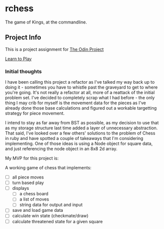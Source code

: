 # rchess

The game of Kings, at the commandline.

## Project Info

This is a project assignment for [The Odin Project](https://theodinproject.com)

[Learn to Play](https://www.chess.com/learn-how-to-play-chess)

### Initial thoughts

I have been calling this project a refactor as I've talked my way back up to doing it - sometimes you have to whistle past the graveyard to get to where you're going.  It's not really a refactor at all, more of a reattack of the initial problem set.  I've decided to completely scrap what I had before - the only thing I may crib for myself is the movement data for the pieces as I've already done those base calculations and figured out a workable targetting strategy for piece movement.

I intend to stay as far away from BST as possible, as my decision to use that as my storage structure last time added a layer of unnecessary abstraction.  That said, I've looked over a few others' solutions to the problem of Chess in ruby and have spotted a couple of takeaways that I'm considering implementing.  One of those ideas is using a Node object for square data, and just referencing the node object in an 8x8 2d array.  

My MVP for this project is:

A working game of chess that implements: 
- [ ] all piece moves 
- [ ] turn based play 
- [ ] displays
  - [ ] a chess board 
  - [ ] a list of moves
  - [ ] string data for output and input
- [ ] save and load game data
- [ ] calculate win state (checkmate/draw)
- [ ] calculate threatened state for a given square